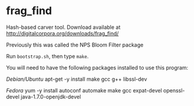 frag_find
=========

Hash-based carver tool.  Download available at http://digitalcorpora.org/downloads/frag_find/

Previously this was called the NPS Bloom Filter package

Run `bootstrap.sh`, then type `make`.

You will need to have the following packages installed to use this program:


*Debian/Ubuntu*
  apt-get -y install make gcc g++ libssl-dev

*Fedora*
  yum -y install autoconf automake make gcc expat-devel openssl-devel java-1.7.0-openjdk-devel
